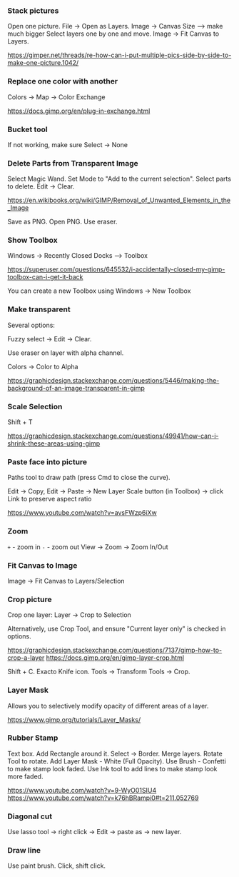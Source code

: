 ### Stack pictures

Open one picture.
File -> Open as Layers.
Image -> Canvas Size --> make much bigger
Select layers one by one and move.
Image -> Fit Canvas to Layers.

https://gimper.net/threads/re-how-can-i-put-multiple-pics-side-by-side-to-make-one-picture.1042/


### Replace one color with another

Colors -> Map -> Color Exchange

https://docs.gimp.org/en/plug-in-exchange.html


### Bucket tool

If not working, make sure Select -> None


### Delete Parts from Transparent Image

Select Magic Wand. Set Mode to "Add to the current selection". Select parts to delete. Edit -> Clear.

https://en.wikibooks.org/wiki/GIMP/Removal_of_Unwanted_Elements_in_the_Image

Save as PNG. Open PNG. Use eraser.


### Show Toolbox

Windows -> Recently Closed Docks --> Toolbox

https://superuser.com/questions/645532/i-accidentally-closed-my-gimp-toolbox-can-i-get-it-back

You can create a new Toolbox using Windows -> New Toolbox


### Make transparent

Several options:

Fuzzy select -> Edit -> Clear.

Use eraser on layer with alpha channel.

Colors -> Color to Alpha

https://graphicdesign.stackexchange.com/questions/5446/making-the-background-of-an-image-transparent-in-gimp


### Scale Selection

Shift + T

https://graphicdesign.stackexchange.com/questions/49941/how-can-i-shrink-these-areas-using-gimp


### Paste face into picture

Paths tool to draw path (press Cmd to close the curve).

Edit -> Copy, Edit -> Paste -> New Layer
Scale button (in Toolbox) -> click Link to preserve aspect ratio

https://www.youtube.com/watch?v=avsFWzp6iXw


### Zoom

`+` - zoom in
`-` - zoom out
View -> Zoom -> Zoom In/Out


### Fit Canvas to Image

Image -> Fit Canvas to Layers/Selection


### Crop picture

Crop one layer: Layer -> Crop to Selection

Alternatively, use Crop Tool, and ensure "Current layer only" is checked in options.

https://graphicdesign.stackexchange.com/questions/7137/gimp-how-to-crop-a-layer
https://docs.gimp.org/en/gimp-layer-crop.html

Shift + C. Exacto Knife icon. Tools -> Transform Tools -> Crop.


### Layer Mask

Allows you to selectively modify opacity of different areas of a layer.

https://www.gimp.org/tutorials/Layer_Masks/


### Rubber Stamp

Text box. Add Rectangle around it. Select -> Border. Merge layers. Rotate Tool to rotate. Add Layer Mask - White (Full Opacity). Use Brush - Confetti to make stamp look faded. Use Ink tool to add lines to make stamp look more faded.

https://www.youtube.com/watch?v=9-WyO01SIU4
https://www.youtube.com/watch?v=k76hBRampi0#t=211.052769


### Diagonal cut

Use lasso tool -> right click -> Edit -> paste as -> new layer.


### Draw line

Use paint brush. Click, shift click.

